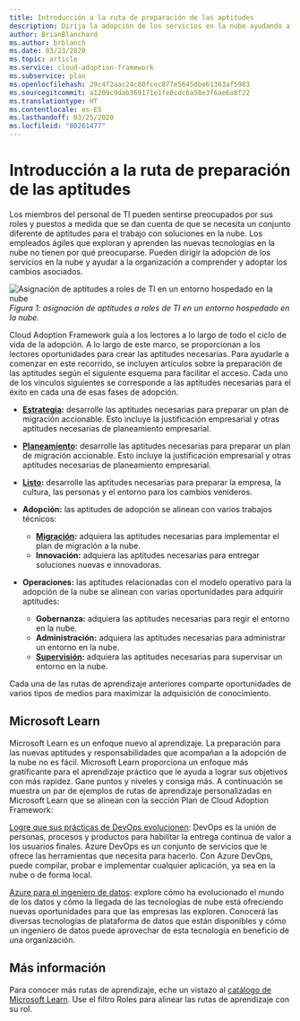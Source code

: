 ```yaml
---
title: Introducción a la ruta de preparación de las aptitudes
description: Dirija la adopción de los servicios en la nube ayudando a la organización a comprender y adoptar los cambios asociados con una introducción a la ruta de preparación de las aptitudes.
author: BrianBlanchard
ms.author: brblanch
ms.date: 03/23/2020
ms.topic: article
ms.service: cloud-adoption-framework
ms.subservice: plan
ms.openlocfilehash: 29c4f2aac24c80fcec877e5645dbe61363af5983
ms.sourcegitcommit: a1209c9dab369171e1fe0cdc6a58e3f6ae6a8f22
ms.translationtype: HT
ms.contentlocale: es-ES
ms.lasthandoff: 03/25/2020
ms.locfileid: "80261477"
---
```

# <a name="getting-started-on-a-skills-readiness-path"></a>Introducción a la ruta de preparación de las aptitudes

Los miembros del personal de TI pueden sentirse preocupados por sus roles y puestos a medida que se dan cuenta de que se necesita un conjunto diferente de aptitudes para el trabajo con soluciones en la nube. Los empleados ágiles que exploran y aprenden las nuevas tecnologías en la nube no tienen por qué preocuparse. Pueden dirigir la adopción de los servicios en la nube y ayudar a la organización a comprender y adoptar los cambios asociados.

![Asignación de aptitudes a roles de TI en un entorno hospedado en la nube](../_images/skills-guidance.png)
*Figura 1: asignación de aptitudes a roles de TI en un entorno hospedado en la nube.*

Cloud Adoption Framework guía a los lectores a lo largo de todo el ciclo de vida de la adopción. A lo largo de este marco, se proporcionan a los lectores oportunidades para crear las aptitudes necesarias. Para ayudarle a comenzar en este recorrido, se incluyen artículos sobre la preparación de las aptitudes según el siguiente esquema para facilitar el acceso. Cada uno de los vínculos siguientes se corresponde a las aptitudes necesarias para el éxito en cada una de esas fases de adopción.

- **[Estrategia](../strategy/suggested-skills.md):** desarrolle las aptitudes necesarias para preparar un plan de migración accionable. Esto incluye la justificación empresarial y otras aptitudes necesarias de planeamiento empresarial.
- **[Planeamiento](./suggested-skills.md):** desarrolle las aptitudes necesarias para preparar un plan de migración accionable. Esto incluye la justificación empresarial y otras aptitudes necesarias de planeamiento empresarial.
- **[Listo](../ready/suggested-skills.md):** desarrolle las aptitudes necesarias para preparar la empresa, la cultura, las personas y el entorno para los cambios venideros.

- **Adopción:** las aptitudes de adopción se alinean con varios trabajos técnicos:
  - **[Migración](../migrate/suggested-skills.md):** adquiera las aptitudes necesarias para implementar el plan de migración a la nube.
  - **Innovación:** adquiera las aptitudes necesarias para entregar soluciones nuevas e innovadoras.

- **Operaciones:** las aptitudes relacionadas con el modelo operativo para la adopción de la nube se alinean con varias oportunidades para adquirir aptitudes:
  - **Gobernanza:** adquiera las aptitudes necesarias para regir el entorno en la nube.
  - **Administración:** adquiera las aptitudes necesarias para administrar un entorno en la nube.
  - **[Supervisión](../manage/monitor/suggested-skills.md):** adquiera las aptitudes necesarias para supervisar un entorno en la nube.

Cada una de las rutas de aprendizaje anteriores comparte oportunidades de varios tipos de medios para maximizar la adquisición de conocimiento.

## <a name="microsoft-learn"></a>Microsoft Learn

Microsoft Learn es un enfoque nuevo al aprendizaje. La preparación para las nuevas aptitudes y responsabilidades que acompañan a la adopción de la nube no es fácil. Microsoft Learn proporciona un enfoque más gratificante para el aprendizaje práctico que le ayuda a lograr sus objetivos con más rapidez. Gane puntos y niveles y consiga más.
A continuación se muestra un par de ejemplos de rutas de aprendizaje personalizadas en Microsoft Learn que se alinean con la sección Plan de Cloud Adoption Framework:

[Logre que sus prácticas de DevOps evolucionen](https://docs.microsoft.com/learn/paths/evolve-your-devops-practices): DevOps es la unión de personas, procesos y productos para habilitar la entrega continua de valor a los usuarios finales. Azure DevOps es un conjunto de servicios que le ofrece las herramientas que necesita para hacerlo. Con Azure DevOps, puede compilar, probar e implementar cualquier aplicación, ya sea en la nube o de forma local.

[Azure para el ingeniero de datos](https://docs.microsoft.com/learn/paths/azure-for-the-data-engineer): explore cómo ha evolucionado el mundo de los datos y cómo la llegada de las tecnologías de nube está ofreciendo nuevas oportunidades para que las empresas las exploren. Conocerá las diversas tecnologías de plataforma de datos que están disponibles y cómo un ingeniero de datos puede aprovechar de esta tecnología en beneficio de una organización.

## <a name="learn-more"></a>Más información

Para conocer más rutas de aprendizaje, eche un vistazo al [catálogo de Microsoft Learn](https://docs.microsoft.com/learn/browse). Use el filtro Roles para alinear las rutas de aprendizaje con su rol.
